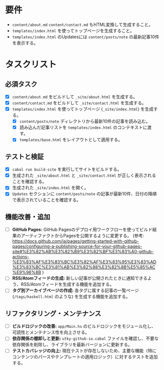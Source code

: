 # 要件
- `content/about.md` `content/contact.md` もHTML変換して生成すること。
- `templates/index.html` を使ってトップページを生成すること。
- `templates/index.html` のUpdatesには `content/posts/note` の最新記事10件を表示する。

# タスクリスト

## 必須タスク

- [x] `content/about.md` をビルドして `_site/about.html` を生成する。
- [x] `content/contact.md` をビルドして `_site/contact.html` を生成する。
- [x] `templates/index.html` を使ってトップページ (`_site/index.html`) を生成する。
    - [x] `content/posts/note` ディレクトリから最新10件の記事を読み込む。
    - [x] 読み込んだ記事リストを `templates/index.html` のコンテキストに渡す。
    - [x] `templates/base.html` をレイアウトとして適用する。

## テストと検証

- [x] `cabal run build-site` を実行してサイトをビルドする。
- [x] 生成された `_site/about.html` と `_site/contact.html` が正しく表示されることを確認する。
- [x] 生成された `_site/index.html` を開く。
- [x] `Updates` セクションに `content/posts/note` の記事が最新10件、日付の降順で表示されていることを確認する。

## 機能改善・追加

- [ ] **GitHub Pages:** GitHub Pagesのデプロイ用ワークフローを使ってビルド結果のアーティファクトからPagesを公開するように変更する。 (参考: https://docs.github.com/ja/pages/getting-started-with-github-pages/configuring-a-publishing-source-for-your-github-pages-site#%E3%82%AB%E3%82%B9%E3%82%BF%E3%83%A0-github-actions-%E3%83%AF%E3%83%BC%E3%82%AF%E3%83%95%E3%83%AD%E3%83%BC%E3%81%AB%E3%82%88%E3%82%8B%E5%85%AC%E9%96%8B )
- [ ] **RSS/Atomフィードの生成:** 新しい記事が公開されたときに通知できるよう、RSS/Atomフィードを生成する機能を追加する。
- [ ] **タグ別アーカイブページの作成:** 各タグに属する記事の一覧ページ (`/tags/haskell.html` のような) を生成する機能を追加する。

## リファクタリング・メンテナンス

- [ ] **ビルドロジックの改善:** `app/Main.hs` のビルドロジックをモジュール化し、可読性とメンテナンス性を向上させる。
- [ ] **依存関係の棚卸しと更新:** `utky-github-io.cabal` ファイルを確認し、不要な依存関係を削除し、ライブラリを最新バージョンに更新する。
- [ ] **テストカバレッジの向上:** 現在テストが存在しないため、主要な機能（特にコンテンツのパースやテンプレートの適用ロジック）に対するテストを追加する。
